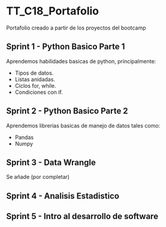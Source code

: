 # TT_C18_Portafolio
Portafolio creado a partir de los proyectos del bootcamp


## Sprint 1 - Python Basico Parte 1
Aprendemos habilidades basicas de python, principalmente:
- Tipos de datos.
- Listas anidadas.
- Ciclos for, while.
- Condiciones con if.

## Sprint 2 - Python Basico Parte 2
Aprendemos librerias basicas de manejo de datos tales como:
- Pandas
- Numpy


## Sprint 3 - Data Wrangle
Se añade (por completar)



## Sprint 4 - Analisis Estadistico

## Sprint 5 - Intro al desarrollo de software
